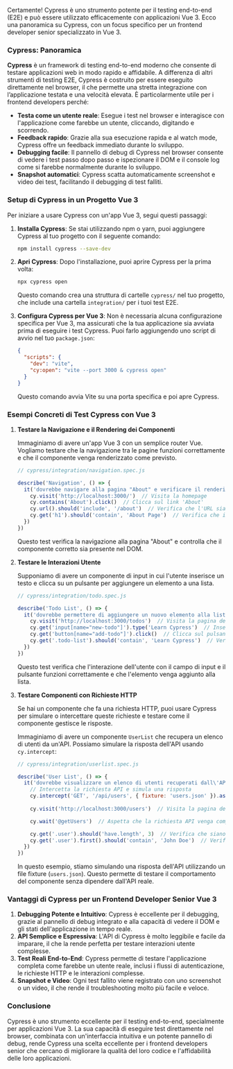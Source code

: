Certamente! Cypress è uno strumento potente per il testing end-to-end (E2E) e può essere utilizzato efficacemente con applicazioni Vue 3. Ecco una panoramica su Cypress, con un focus specifico per un frontend developer senior specializzato in Vue 3.

### Cypress: Panoramica

**Cypress** è un framework di testing end-to-end moderno che consente di testare applicazioni web in modo rapido e affidabile. A differenza di altri strumenti di testing E2E, Cypress è costruito per essere eseguito direttamente nel browser, il che permette una stretta integrazione con l’applicazione testata e una velocità elevata. È particolarmente utile per i frontend developers perché:

- **Testa come un utente reale**: Esegue i test nel browser e interagisce con l'applicazione come farebbe un utente, cliccando, digitando e scorrendo.
- **Feedback rapido**: Grazie alla sua esecuzione rapida e al watch mode, Cypress offre un feedback immediato durante lo sviluppo.
- **Debugging facile**: Il pannello di debug di Cypress nel browser consente di vedere i test passo dopo passo e ispezionare il DOM e il console log come si farebbe normalmente durante lo sviluppo.
- **Snapshot automatici**: Cypress scatta automaticamente screenshot e video dei test, facilitando il debugging di test falliti.

### Setup di Cypress in un Progetto Vue 3

Per iniziare a usare Cypress con un'app Vue 3, segui questi passaggi:

1. **Installa Cypress**: Se stai utilizzando npm o yarn, puoi aggiungere Cypress al tuo progetto con il seguente comando:

   ```bash
   npm install cypress --save-dev
   ```

2. **Apri Cypress**: Dopo l'installazione, puoi aprire Cypress per la prima volta:

   ```bash
   npx cypress open
   ```

   Questo comando crea una struttura di cartelle `cypress/` nel tuo progetto, che include una cartella `integration/` per i tuoi test E2E.

3. **Configura Cypress per Vue 3**: Non è necessaria alcuna configurazione specifica per Vue 3, ma assicurati che la tua applicazione sia avviata prima di eseguire i test Cypress. Puoi farlo aggiungendo uno script di avvio nel tuo `package.json`:

   ```json
   {
     "scripts": {
       "dev": "vite",
       "cy:open": "vite --port 3000 & cypress open"
     }
   }
   ```

   Questo comando avvia Vite su una porta specifica e poi apre Cypress.

### Esempi Concreti di Test Cypress con Vue 3

1. **Testare la Navigazione e il Rendering dei Componenti**

   Immaginiamo di avere un'app Vue 3 con un semplice router Vue. Vogliamo testare che la navigazione tra le pagine funzioni correttamente e che il componente venga renderizzato come previsto.

   ```javascript
   // cypress/integration/navigation.spec.js

   describe('Navigation', () => {
     it('dovrebbe navigare alla pagina "About" e verificare il rendering del componente', () => {
       cy.visit('http://localhost:3000/')  // Visita la homepage
       cy.contains('About').click()  // Clicca sul link 'About'
       cy.url().should('include', '/about')  // Verifica che l'URL sia corretto
       cy.get('h1').should('contain', 'About Page')  // Verifica che il componente giusto sia renderizzato
     })
   })
   ```

   Questo test verifica la navigazione alla pagina "About" e controlla che il componente corretto sia presente nel DOM.

2. **Testare le Interazioni Utente**

   Supponiamo di avere un componente di input in cui l'utente inserisce un testo e clicca su un pulsante per aggiungere un elemento a una lista.

   ```javascript
   // cypress/integration/todo.spec.js

   describe('Todo List', () => {
     it('dovrebbe permettere di aggiungere un nuovo elemento alla lista', () => {
       cy.visit('http://localhost:3000/todos')  // Visita la pagina dei todo
       cy.get('input[name="new-todo"]').type('Learn Cypress')  // Inserisce il testo nel campo di input
       cy.get('button[name="add-todo"]').click()  // Clicca sul pulsante 'Aggiungi'
       cy.get('.todo-list').should('contain', 'Learn Cypress')  // Verifica che il nuovo elemento sia nella lista
     })
   })
   ```

   Questo test verifica che l'interazione dell'utente con il campo di input e il pulsante funzioni correttamente e che l'elemento venga aggiunto alla lista.

3. **Testare Componenti con Richieste HTTP**

   Se hai un componente che fa una richiesta HTTP, puoi usare Cypress per simulare o intercettare queste richieste e testare come il componente gestisce le risposte.

   Immaginiamo di avere un componente `UserList` che recupera un elenco di utenti da un'API. Possiamo simulare la risposta dell'API usando `cy.intercept`:

   ```javascript
   // cypress/integration/userlist.spec.js

   describe('User List', () => {
     it('dovrebbe visualizzare un elenco di utenti recuperati dall\'API', () => {
       // Intercetta la richiesta API e simula una risposta
       cy.intercept('GET', '/api/users', { fixture: 'users.json' }).as('getUsers')
       
       cy.visit('http://localhost:3000/users')  // Visita la pagina degli utenti

       cy.wait('@getUsers')  // Aspetta che la richiesta API venga completata

       cy.get('.user').should('have.length', 3)  // Verifica che siano visualizzati 3 utenti
       cy.get('.user').first().should('contain', 'John Doe')  // Verifica il contenuto del primo utente
     })
   })
   ```

   In questo esempio, stiamo simulando una risposta dell'API utilizzando un file fixture (`users.json`). Questo permette di testare il comportamento del componente senza dipendere dall'API reale.

### Vantaggi di Cypress per un Frontend Developer Senior Vue 3

1. **Debugging Potente e Intuitivo**: Cypress è eccellente per il debugging, grazie al pannello di debug integrato e alla capacità di vedere il DOM e gli stati dell'applicazione in tempo reale.
2. **API Semplice e Espressiva**: L'API di Cypress è molto leggibile e facile da imparare, il che la rende perfetta per testare interazioni utente complesse.
3. **Test Reali End-to-End**: Cypress permette di testare l'applicazione completa come farebbe un utente reale, inclusi i flussi di autenticazione, le richieste HTTP e le interazioni complesse.
4. **Snapshot e Video**: Ogni test fallito viene registrato con uno screenshot o un video, il che rende il troubleshooting molto più facile e veloce.

### Conclusione

Cypress è uno strumento eccellente per il testing end-to-end, specialmente per applicazioni Vue 3. La sua capacità di eseguire test direttamente nel browser, combinata con un'interfaccia intuitiva e un potente pannello di debug, rende Cypress una scelta eccellente per i frontend developers senior che cercano di migliorare la qualità del loro codice e l'affidabilità delle loro applicazioni.